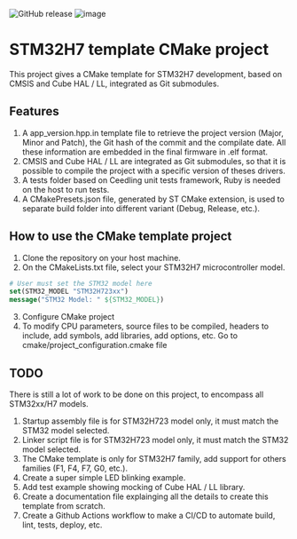 ![GitHub release](https://img.shields.io/github/v/release/CruvixDev/STM32CMakeTemplate)
![image](https://github.com/user-attachments/assets/359f3191-b27c-4982-b950-f91c0b88e8dc)

# STM32H7 template CMake project

This project gives a CMake template for STM32H7 development, based on CMSIS and Cube HAL / LL, integrated as Git submodules.

## Features

1. A app_version.hpp.in template file to retrieve the project version (Major, Minor and Patch), the Git hash of the commit and the compilate date. All these information are embedded in the final firmware in .elf format.
2. CMSIS and Cube HAL / LL are integrated as Git submodules, so that it is possible to compile the project with a specific version of theses drivers.
3. A tests folder based on Ceedling unit tests framework, Ruby is needed on the host to run tests.
4. A CMakePresets.json file, generated by ST CMake extension, is used to separate build folder into different variant (Debug, Release, etc.).

## How to use the CMake template project

1. Clone the repository on your host machine.
2. On the CMakeLists.txt file, select your STM32H7 microcontroller model.

```CMake
# User must set the STM32 model here
set(STM32_MODEL "STM32H723xx")
message("STM32 Model: " ${STM32_MODEL})
```

3. Configure CMake project
4. To modify CPU parameters, source files to be compiled, headers to include, add symbols, add libraries, add options, etc. Go to cmake/project_configuration.cmake file

## TODO

There is still a lot of work to be done on this project, to encompass all STM32xx/H7 models.

1. Startup assembly file is for STM32H723 model only, it must match the STM32 model selected.
2. Linker script file is for STM32H723 model only, it must match the STM32 model selected.
3. The CMake template is only for STM32H7 family, add support for others families (F1, F4, F7, G0, etc.).
4. Create a super simple LED blinking example.
5. Add test example showing mocking of Cube HAL / LL library.
6. Create a documentation file explainging all the details to create this template from scratch.
7. Create a Github Actions workflow to make a CI/CD to automate build, lint, tests, deploy, etc.
